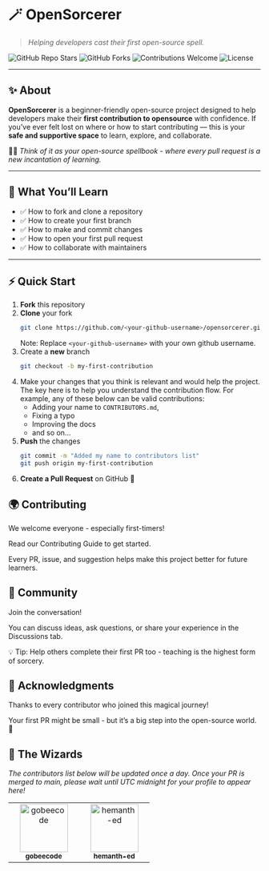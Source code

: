 # 🪄 OpenSorcerer
> *Helping developers cast their first open-source spell.*

![GitHub Repo Stars](https://img.shields.io/github/stars/gobeecode/OpenSorcerer?style=for-the-badge&color=gold)
![GitHub Forks](https://img.shields.io/github/forks/gobeecode/OpenSorcerer?style=for-the-badge&color=purple)
![Contributions Welcome](https://img.shields.io/badge/Contributions-Welcome-blueviolet?style=for-the-badge)
![License](https://img.shields.io/github/license/gobeecode/OpenSorcerer?style=for-the-badge&color=blue)

---

## ✨ About
**OpenSorcerer** is a beginner-friendly open-source project designed to help developers make their **first contribution to opensource** with confidence. If you’ve ever felt lost on where or how to start contributing — this is your **safe and supportive space** to learn, explore, and collaborate.  

🧙‍♂️ *Think of it as your open-source spellbook - where every pull request is a new incantation of learning.*

---

## 🧭 What You’ll Learn
- ✅ How to fork and clone a repository  
- ✅ How to create your first branch  
- ✅ How to make and commit changes  
- ✅ How to open your first pull request  
- ✅ How to collaborate with maintainers  

---

## ⚡ Quick Start

1. **Fork** this repository  
2. **Clone** your fork  
   ```bash
   git clone https://github.com/<your-github-username>/opensorcerer.git
   ```
   Note: Replace `<your-github-username>` with your own github username.
3. Create a **new** branch
   ```bash
   git checkout -b my-first-contribution
   ```
4. Make your changes that you think is relevant and would help the project. The key here is to help you understand the contribution flow. For example, any of these below can be valid contributions:
   - Adding your name to `CONTRIBUTORS.md`, 
   - Fixing a typo
   - Improving the docs
   - and so on...
6. **Push** the changes
    ```bash
    git commit -m "Added my name to contributors list"
    git push origin my-first-contribution
    ```
7. **Create a Pull Request** on GitHub 🎉

## 🌍 Contributing

We welcome everyone - especially first-timers!

Read our Contributing Guide to get started.

Every PR, issue, and suggestion helps make this project better for future learners.

## 💬 Community

Join the conversation!

You can discuss ideas, ask questions, or share your experience in the Discussions tab.

💡 Tip: Help others complete their first PR too - teaching is the highest form of sorcery.

## 💖 Acknowledgments

Thanks to every contributor who joined this magical journey!

Your first PR might be small - but it’s a big step into the open-source world. 🌟


## 🌟 The Wizards
*The contributors list below will be updated once a day. Once your PR is merged to main, please wait until UTC midnight for your profile to appear here!*

<!-- CONTRIBUTORS START -->
<table><tr>
<td align="center" width="125">
  <a href="https://github.com/gobeecode">
    <img src="https://github.com/gobeecode.png?size=96" width="96" height="96" alt="gobeecode"/><br/>
    <sub><b>gobeecode</b></sub>
  </a>
</td>
<td align="center" width="125">
  <a href="https://github.com/hemanth-ed">
    <img src="https://github.com/hemanth-ed.png?size=96" width="96" height="96" alt="hemanth-ed"/><br/>
    <sub><b>hemanth-ed</b></sub>
  </a>
</td>
</tr></table>
<!-- CONTRIBUTORS END -->
